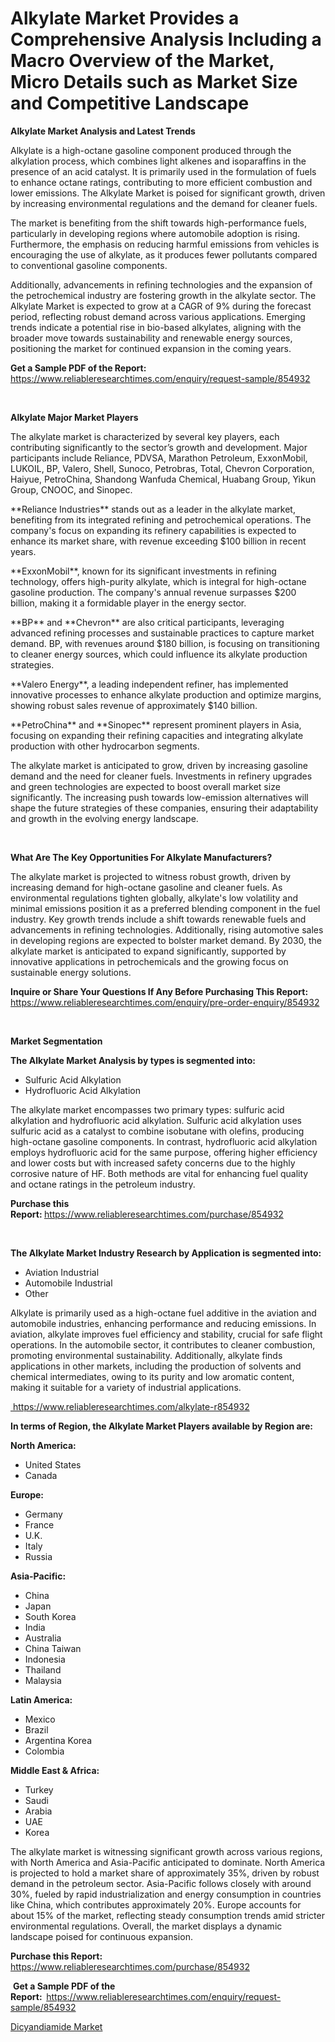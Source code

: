 <p><h1>Alkylate Market Provides a Comprehensive Analysis Including a Macro Overview of the Market, Micro Details such as Market Size and Competitive Landscape</h1></p><p><strong>Alkylate Market Analysis and Latest Trends</strong></p>
<p><p>Alkylate is a high-octane gasoline component produced through the alkylation process, which combines light alkenes and isoparaffins in the presence of an acid catalyst. It is primarily used in the formulation of fuels to enhance octane ratings, contributing to more efficient combustion and lower emissions. The Alkylate Market is poised for significant growth, driven by increasing environmental regulations and the demand for cleaner fuels. </p><p>The market is benefiting from the shift towards high-performance fuels, particularly in developing regions where automobile adoption is rising. Furthermore, the emphasis on reducing harmful emissions from vehicles is encouraging the use of alkylate, as it produces fewer pollutants compared to conventional gasoline components. </p><p>Additionally, advancements in refining technologies and the expansion of the petrochemical industry are fostering growth in the alkylate sector. The Alkylate Market is expected to grow at a CAGR of 9% during the forecast period, reflecting robust demand across various applications. Emerging trends indicate a potential rise in bio-based alkylates, aligning with the broader move towards sustainability and renewable energy sources, positioning the market for continued expansion in the coming years.</p></p>
<p><strong>Get a Sample PDF of the Report:&nbsp;</strong> <a href="https://www.reliableresearchtimes.com/enquiry/request-sample/854932?utm_campaign=3056&utm_medium=2&utm_source=Github&utm_content=ia&utm_term=31032025&utm_id=alkylate">https://www.reliableresearchtimes.com/enquiry/request-sample/854932</a></p>
<p>&nbsp;</p>
<p><strong>Alkylate Major Market Players</strong></p>
<p><p>The alkylate market is characterized by several key players, each contributing significantly to the sector’s growth and development. Major participants include Reliance, PDVSA, Marathon Petroleum, ExxonMobil, LUKOIL, BP, Valero, Shell, Sunoco, Petrobras, Total, Chevron Corporation, Haiyue, PetroChina, Shandong Wanfuda Chemical, Huabang Group, Yikun Group, CNOOC, and Sinopec.</p><p>**Reliance Industries** stands out as a leader in the alkylate market, benefiting from its integrated refining and petrochemical operations. The company's focus on expanding its refinery capabilities is expected to enhance its market share, with revenue exceeding $100 billion in recent years.</p><p>**ExxonMobil**, known for its significant investments in refining technology, offers high-purity alkylate, which is integral for high-octane gasoline production. The company's annual revenue surpasses $200 billion, making it a formidable player in the energy sector.</p><p>**BP** and **Chevron** are also critical participants, leveraging advanced refining processes and sustainable practices to capture market demand. BP, with revenues around $180 billion, is focusing on transitioning to cleaner energy sources, which could influence its alkylate production strategies.</p><p>**Valero Energy**, a leading independent refiner, has implemented innovative processes to enhance alkylate production and optimize margins, showing robust sales revenue of approximately $140 billion.</p><p>**PetroChina** and **Sinopec** represent prominent players in Asia, focusing on expanding their refining capacities and integrating alkylate production with other hydrocarbon segments.</p><p>The alkylate market is anticipated to grow, driven by increasing gasoline demand and the need for cleaner fuels. Investments in refinery upgrades and green technologies are expected to boost overall market size significantly. The increasing push towards low-emission alternatives will shape the future strategies of these companies, ensuring their adaptability and growth in the evolving energy landscape.</p></p>
<p>&nbsp;</p>
<p><strong>What Are The Key Opportunities For Alkylate Manufacturers?</strong></p>
<p><p>The alkylate market is projected to witness robust growth, driven by increasing demand for high-octane gasoline and cleaner fuels. As environmental regulations tighten globally, alkylate's low volatility and minimal emissions position it as a preferred blending component in the fuel industry. Key growth trends include a shift towards renewable fuels and advancements in refining technologies. Additionally, rising automotive sales in developing regions are expected to bolster market demand. By 2030, the alkylate market is anticipated to expand significantly, supported by innovative applications in petrochemicals and the growing focus on sustainable energy solutions.</p></p>
<p><strong>Inquire or Share Your Questions If Any Before Purchasing This Report:</strong> <a href="https://www.reliableresearchtimes.com/enquiry/pre-order-enquiry/854932?utm_campaign=3056&utm_medium=2&utm_source=Github&utm_content=ia&utm_term=31032025&utm_id=alkylate">https://www.reliableresearchtimes.com/enquiry/pre-order-enquiry/854932</a></p>
<p>&nbsp;</p>
<p><strong>Market Segmentation</strong></p>
<p><strong>The Alkylate Market Analysis by types is segmented into:</strong></p>
<p><ul><li>Sulfuric Acid Alkylation</li><li>Hydrofluoric Acid Alkylation</li></ul></p>
<p><p>The alkylate market encompasses two primary types: sulfuric acid alkylation and hydrofluoric acid alkylation. Sulfuric acid alkylation uses sulfuric acid as a catalyst to combine isobutane with olefins, producing high-octane gasoline components. In contrast, hydrofluoric acid alkylation employs hydrofluoric acid for the same purpose, offering higher efficiency and lower costs but with increased safety concerns due to the highly corrosive nature of HF. Both methods are vital for enhancing fuel quality and octane ratings in the petroleum industry.</p></p>
<p><strong>Purchase this Report:&nbsp;</strong><a href="https://www.reliableresearchtimes.com/purchase/854932?utm_campaign=3056&utm_medium=2&utm_source=Github&utm_content=ia&utm_term=31032025&utm_id=alkylate">https://www.reliableresearchtimes.com/purchase/854932</a></p>
<p>&nbsp;</p>
<p><strong>The Alkylate Market Industry Research by Application is segmented into:</strong></p>
<p><ul><li>Aviation Industrial</li><li>Automobile Industrial</li><li>Other</li></ul></p>
<p><p>Alkylate is primarily used as a high-octane fuel additive in the aviation and automobile industries, enhancing performance and reducing emissions. In aviation, alkylate improves fuel efficiency and stability, crucial for safe flight operations. In the automobile sector, it contributes to cleaner combustion, promoting environmental sustainability. Additionally, alkylate finds applications in other markets, including the production of solvents and chemical intermediates, owing to its purity and low aromatic content, making it suitable for a variety of industrial applications.</p></p>
<p><a href="https://www.reliableresearchtimes.com/alkylate-r854932?utm_campaign=3056&utm_medium=2&utm_source=Github&utm_content=ia&utm_term=31032025&utm_id=alkylate">&nbsp;https://www.reliableresearchtimes.com/alkylate-r854932</a></p>
<p><strong>In terms of Region, the Alkylate Market Players available by Region are:</strong></p>
<p>
    <p> <strong> North America: </strong>
        <ul>
            <li>United States</li>
            <li>Canada</li>
        </ul>
        </p> 
    <p> <strong> Europe: </strong>
        <ul>
            <li>Germany</li>
            <li>France</li>
            <li>U.K.</li>
            <li>Italy</li>
            <li>Russia</li>
        </ul>
        </p> 
    <p> <strong> Asia-Pacific: </strong>
        <ul>
            <li>China</li>
            <li>Japan</li>
            <li>South Korea</li>
            <li>India</li>
            <li>Australia</li>
            <li>China Taiwan</li>
            <li>Indonesia</li>
            <li>Thailand</li>
            <li>Malaysia</li>
        </ul>
        </p> 
    <p> <strong> Latin America: </strong>
        <ul>
            <li>Mexico</li>
            <li>Brazil</li>
            <li>Argentina Korea</li>
            <li>Colombia</li>
        </ul>
        </p> 
    <p> <strong> Middle East & Africa: </strong>
        <ul>
            <li>Turkey</li>
            <li>Saudi</li>
            <li>Arabia</li>
            <li>UAE</li>
            <li>Korea</li>
        </ul>
    </p>
    </p>
<p><p>The alkylate market is witnessing significant growth across various regions, with North America and Asia-Pacific anticipated to dominate. North America is projected to hold a market share of approximately 35%, driven by robust demand in the petroleum sector. Asia-Pacific follows closely with around 30%, fueled by rapid industrialization and energy consumption in countries like China, which contributes approximately 20%. Europe accounts for about 15% of the market, reflecting steady consumption trends amid stricter environmental regulations. Overall, the market displays a dynamic landscape poised for continuous expansion.</p></p>
<p><strong>Purchase this Report: </strong><a href="https://www.reliableresearchtimes.com/purchase/854932?utm_campaign=3056&utm_medium=2&utm_source=Github&utm_content=ia&utm_term=31032025&utm_id=alkylate">https://www.reliableresearchtimes.com/purchase/854932</a></p>
<p>&nbsp;<strong>Get a Sample PDF of the Report:&nbsp;&nbsp;</strong><a href="https://www.reliableresearchtimes.com/enquiry/request-sample/854932?utm_campaign=3056&utm_medium=2&utm_source=Github&utm_content=ia&utm_term=31032025&utm_id=alkylate">https://www.reliableresearchtimes.com/enquiry/request-sample/854932</a></p>
<p><strong></strong></p>
<p><p><a href="https://github.com/hiwanatalak/Market-Research-Report-List-1/blob/main/dicyandiamide-market.md?utm_campaign=3056&utm_medium=2&utm_source=Github&utm_content=ia&utm_term=31032025&utm_id=alkylate">Dicyandiamide Market</a></p></p>